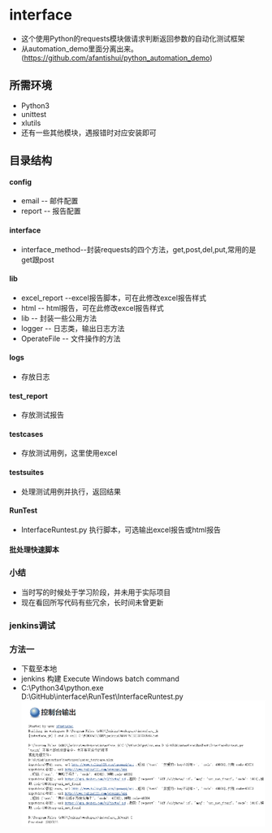 # interface
* 这个使用Python的requests模块做请求判断返回参数的自动化测试框架
* 从automation_demo里面分离出来。(https://github.com/afantishui/python_automation_demo)

## 所需环境
* Python3
* unittest
* xlutils
* 还有一些其他模块，遇报错时对应安装即可

## 目录结构

#### config
* email -- 邮件配置
* report -- 报告配置
#### interface
* interface_method--封装requests的四个方法，get,post,del,put,常用的是get跟post
#### lib
* excel_report --excel报告脚本，可在此修改excel报告样式
* html -- html报告，可在此修改excel报告样式
* lib -- 封装一些公用方法
* logger -- 日志类，输出日志方法
* OperateFile -- 文件操作的方法
#### logs 
* 存放日志
#### test_report 
* 存放测试报告
#### testcases 
* 存放测试用例，这里使用excel
#### testsuites 
* 处理测试用例并执行，返回结果
#### RunTest 
* InterfaceRuntest.py 执行脚本，可选输出excel报告或html报告
#### 批处理快速脚本

### 小结
* 当时写的时候处于学习阶段，并未用于实际项目
* 现在看回所写代码有些冗余，长时间未曾更新

### jenkins调试
### 方法一
* 下载至本地 
* jenkins 构建 Execute Windows batch command
* C:\Python34\python.exe D:\GitHub\interface\RunTest\InterfaceRuntest.py
![Image text](https://github.com/afantishui/interface/blob/master/jk.png)
